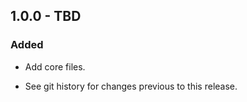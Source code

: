 ## 1.0.0 - TBD

### Added
- Add core files.

- See git history for changes previous to this release.

